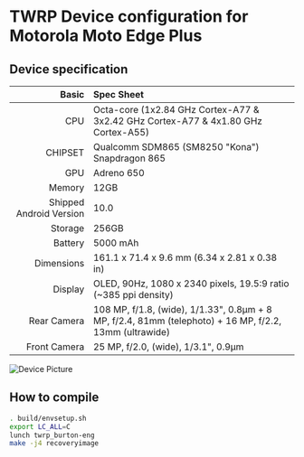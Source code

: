 # TWRP Device configuration for Motorola Moto Edge Plus

## Device specification

Basic   | Spec Sheet
-------:|:------------------------
CPU     | Octa-core (1x2.84 GHz Cortex-A77 & 3x2.42 GHz Cortex-A77 & 4x1.80 GHz Cortex-A55)
CHIPSET | Qualcomm SDM865 (SM8250 "Kona") Snapdragon 865
GPU     | Adreno 650
Memory  | 12GB
Shipped Android Version | 10.0
Storage | 256GB
Battery | 5000 mAh
Dimensions | 161.1 x 71.4 x 9.6 mm (6.34 x 2.81 x 0.38 in)
Display | OLED, 90Hz, 1080 x 2340 pixels, 19.5:9 ratio (~385 ppi density)
Rear Camera | 108 MP, f/1.8, (wide), 1/1.33", 0.8µm + 8 MP, f/2.4, 81mm (telephoto) + 16 MP, f/2.2, 13mm (ultrawide)
Front Camera | 25 MP, f/2.0, (wide), 1/3.1", 0.9µm

![Device Picture](https://fdn2.gsmarena.com/vv/bigpic/motorola-edge-plus.jpg)

## How to compile

```sh
. build/envsetup.sh
export LC_ALL=C
lunch twrp_burton-eng
make -j4 recoveryimage
```
